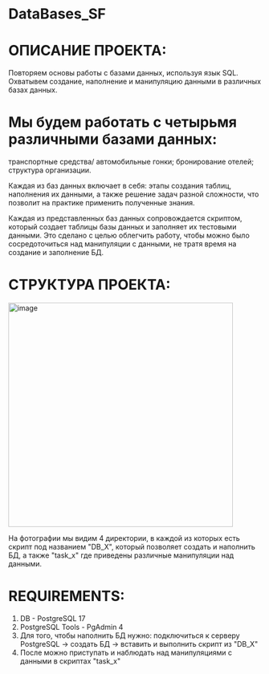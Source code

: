 # DataBases_SF

# ОПИСАНИЕ ПРОЕКТА:
Повторяем основы работы с базами данных, используя язык SQL. Охватывем создание, наполнение и манипуляцию данными в различных базах данных.

# Мы будем работать с четырьмя различными базами данных:
транспортные средства/
автомобильные гонки;
бронирование отелей;
структура организации.

Каждая из баз данных включает в себя: этапы создания таблиц, наполнения их данными, а также решение задач разной сложности, что позволит на практике применить полученные знания.

Каждая из представленных баз данных сопровождается скриптом, который создает таблицы базы данных и заполняет их тестовыми данными. Это сделано с целью облегчить работу, чтобы можно было сосредоточиться над манипуляции с данными, не тратя время на создание и заполнение БД.

# СТРУКТУРА ПРОЕКТА:
<img width="447" alt="image" src="https://github.com/user-attachments/assets/2c87b3cc-cf9b-4f05-a059-c68d882d1fc1" />

На фотографии мы видим 4 директории, в каждой из которых есть скрипт под названием "DB_X", который позволяет создать и наполнить БД, а также "task_x" где приведены различные манипуляции над данными.

# REQUIREMENTS:
1. DB - PostgreSQL 17
2. PostgreSQL Tools - PgAdmin 4
3. Для того, чтобы наполнить БД нужно: подключиться к серверу PostgreSQL -> создать БД -> вставить и выполнить скрипт из "DB_X"
4. После можно приступать и наблюдать над манипуляциями с данными в скриптах "task_x"
